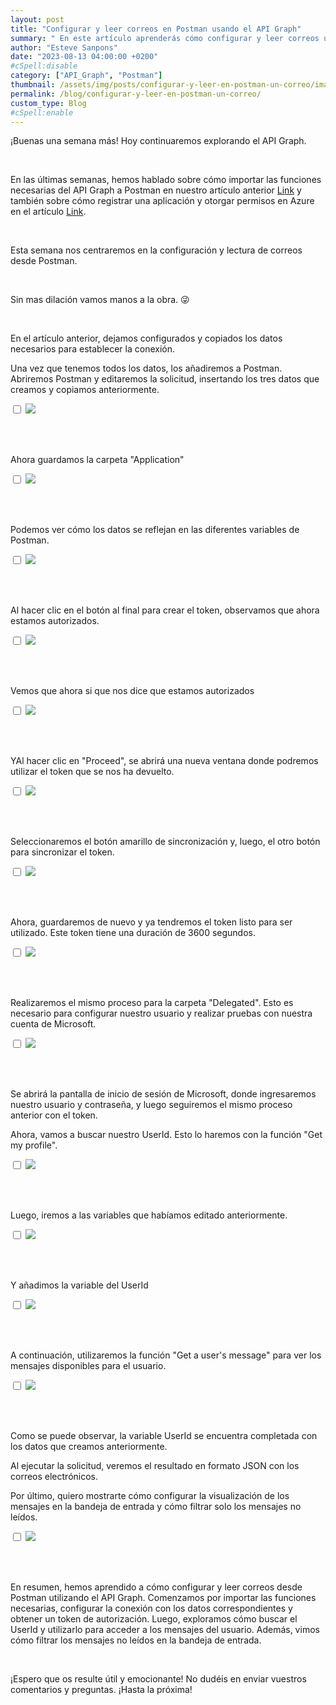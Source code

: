 ```yaml
---
layout: post
title: "Configurar y leer correos en Postman usando el API Graph"
summary: " En este artículo aprenderás cómo configurar y leer correos utilizando el API Graph desde Postman. Te guiaré paso a paso para que puedas conectar tu aplicación y obtener acceso a los mensajes de correo de un usuario en particular. Además, te mostraré cómo filtrar los correos no leídos en el buzón de entrada."
author: "Esteve Sanpons"
date: "2023-08-13 04:00:00 +0200"
#cSpell:disable
category: ["API_Graph", "Postman"]
thumbnail: /assets/img/posts/configurar-y-leer-en-postman-un-correo/imagen01.png
permalink: /blog/configurar-y-leer-en-postman-un-correo/
custom_type: Blog
#cSpell:enable
---
```


¡Buenas una semana más! Hoy continuaremos explorando el API Graph.

<br>

En las últimas semanas, hemos hablado sobre cómo importar las funciones necesarias del API Graph a Postman en nuestro artículo anterior [Link](/blog/api-graph-en-postman/) y también sobre cómo registrar una aplicación y otorgar permisos en Azure en el artículo [Link](/blog/registrar-app-y-dar-permisos-en-azure/).

<br>

Esta semana nos centraremos en la configuración y lectura de correos desde Postman.

<br>

Sin mas dilación vamos manos a la obra. 😜

<br>

En el artículo anterior, dejamos configurados y copiados los datos necesarios para establecer la conexión.

Una vez que tenemos todos los datos, los añadiremos a Postman. Abriremos Postman y editaremos la solicitud, insertando los tres datos que creamos y copiamos anteriormente.

<input type="checkbox" id="image-checkbox-02" class="image-checkbox">
<label for="image-checkbox-02"  class="image-label">
    <img class="img-container" src="/assets/img/posts/configurar-y-leer-en-postman-un-correo/imagen02.png">
</label>

<br><br>

Ahora guardamos la carpeta "Application"

<input type="checkbox" id="image-checkbox-03" class="image-checkbox">
<label for="image-checkbox-03"  class="image-label">
    <img class="img-container" src="/assets/img/posts/configurar-y-leer-en-postman-un-correo/imagen03.png">
</label>

<br><br>

Podemos ver cómo los datos se reflejan en las diferentes variables de Postman.

<input type="checkbox" id="image-checkbox-04" class="image-checkbox">
<label for="image-checkbox-04"  class="image-label">
    <img class="img-container" src="/assets/img/posts/configurar-y-leer-en-postman-un-correo/imagen04.png">
</label>

<br><br>

Al hacer clic en el botón al final para crear el token, observamos que ahora estamos autorizados.

<input type="checkbox" id="image-checkbox-05" class="image-checkbox">
<label for="image-checkbox-05"  class="image-label">
    <img class="img-container" src="/assets/img/posts/configurar-y-leer-en-postman-un-correo/imagen05.png">
</label>

<br><br>

Vemos que ahora si que nos dice que estamos autorizados

<input type="checkbox" id="image-checkbox-06" class="image-checkbox">
<label for="image-checkbox-06"  class="image-label">
    <img class="img-container" src="/assets/img/posts/configurar-y-leer-en-postman-un-correo/imagen06.png">
</label>

<br><br>

YAl hacer clic en "Proceed", se abrirá una nueva ventana donde podremos utilizar el token que se nos ha devuelto.

<input type="checkbox" id="image-checkbox-07" class="image-checkbox">
<label for="image-checkbox-07"  class="image-label">
    <img class="img-container" src="/assets/img/posts/configurar-y-leer-en-postman-un-correo/imagen07.png">
</label>

<br><br>

Seleccionaremos el botón amarillo de sincronización y, luego, el otro botón para sincronizar el token.

<input type="checkbox" id="image-checkbox-08" class="image-checkbox">
<label for="image-checkbox-08"  class="image-label">
    <img class="img-container" src="/assets/img/posts/configurar-y-leer-en-postman-un-correo/imagen08.png">
</label>

<br><br>

Ahora, guardaremos de nuevo y ya tendremos el token listo para ser utilizado. Este token tiene una duración de 3600 segundos.

<input type="checkbox" id="image-checkbox-09" class="image-checkbox">
<label for="image-checkbox-09"  class="image-label">
    <img class="img-container" src="/assets/img/posts/configurar-y-leer-en-postman-un-correo/imagen09.png">
</label>

<br><br>

Realizaremos el mismo proceso para la carpeta "Delegated". Esto es necesario para configurar nuestro usuario y realizar pruebas con nuestra cuenta de Microsoft.

<input type="checkbox" id="image-checkbox-10" class="image-checkbox">
<label for="image-checkbox-10"  class="image-label">
    <img class="img-container" src="/assets/img/posts/configurar-y-leer-en-postman-un-correo/imagen10.png">
</label>

<br><br>

Se abrirá la pantalla de inicio de sesión de Microsoft, donde ingresaremos nuestro usuario y contraseña, y luego seguiremos el mismo proceso anterior con el token.

Ahora, vamos a buscar nuestro UserId. Esto lo haremos con la función "Get my profile".

<input type="checkbox" id="image-checkbox-11" class="image-checkbox">
<label for="image-checkbox-11"  class="image-label">
    <img class="img-container" src="/assets/img/posts/configurar-y-leer-en-postman-un-correo/imagen11.png">
</label>

<br><br>

Luego, iremos a las variables que habíamos editado anteriormente.

<input type="checkbox" id="image-checkbox-12" class="image-checkbox">
<label for="image-checkbox-12"  class="image-label">
    <img class="img-container" src="/assets/img/posts/configurar-y-leer-en-postman-un-correo/imagen12.png">
</label>

<br><br>

Y añadimos la variable del UserId

<input type="checkbox" id="image-checkbox-13" class="image-checkbox">
<label for="image-checkbox-13"  class="image-label">
    <img class="img-container" src="/assets/img/posts/configurar-y-leer-en-postman-un-correo/imagen13.png">
</label>

<br><br>

A continuación, utilizaremos la función "Get a user's message" para ver los mensajes disponibles para el usuario.

<input type="checkbox" id="image-checkbox-14" class="image-checkbox">
<label for="image-checkbox-14"  class="image-label">
    <img class="img-container" src="/assets/img/posts/configurar-y-leer-en-postman-un-correo/imagen14.png">
</label>

<br><br>

Como se puede observar, la variable UserId se encuentra completada con los datos que creamos anteriormente.

Al ejecutar la solicitud, veremos el resultado en formato JSON con los correos electrónicos.

Por último, quiero mostrarte cómo configurar la visualización de los mensajes en la bandeja de entrada y cómo filtrar solo los mensajes no leídos.

<input type="checkbox" id="image-checkbox-15" class="image-checkbox">
<label for="image-checkbox-15"  class="image-label">
    <img class="img-container" src="/assets/img/posts/configurar-y-leer-en-postman-un-correo/imagen15.png">
</label>

<br><br>

En resumen, hemos aprendido a cómo configurar y leer correos desde Postman utilizando el API Graph. Comenzamos por importar las funciones necesarias, configurar la conexión con los datos correspondientes y obtener un token de autorización. Luego, exploramos cómo buscar el UserId y utilizarlo para acceder a los mensajes del usuario. Además, vimos cómo filtrar los mensajes no leídos en la bandeja de entrada.

<br>

¡Espero que os resulte útil y emocionante! No dudéis en enviar vuestros comentarios y preguntas. ¡Hasta la próxima!

